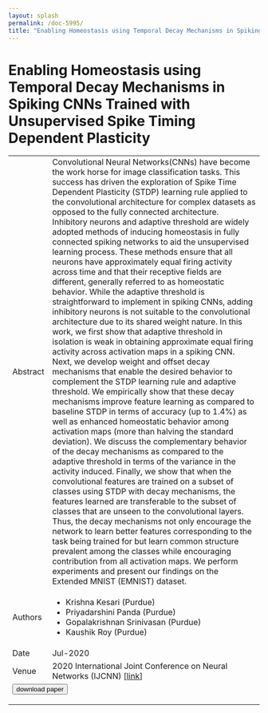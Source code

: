 ```yaml
---
layout: splash
permalink: /doc-5995/
title: "Enabling Homeostasis using Temporal Decay Mechanisms in Spiking CNNs Trained with Unsupervised Spike Timing Dependent Plasticity"
---
```


# Enabling Homeostasis using Temporal Decay Mechanisms in Spiking CNNs Trained with Unsupervised Spike Timing Dependent Plasticity

<table>
    <tbody>
    <tr>
        <td>Abstract</td>
        <td>Convolutional Neural Networks(CNNs) have become the work horse for image classification tasks. This success has driven the exploration of Spike Time Dependent Plasticity (STDP) learning rule applied to the convolutional architecture for complex datasets as opposed to the fully connected architecture. Inhibitory neurons and adaptive threshold are widely adopted methods of inducing homeostasis in fully connected spiking networks to aid the unsupervised learning process. These methods ensure that all neurons have approximately equal firing activity across time and that their receptive fields are different, generally referred to as homeostatic behavior. While the adaptive threshold is straightforward to implement in spiking CNNs, adding inhibitory neurons is not suitable to the convolutional architecture due to its shared weight nature. In this work, we first show that adaptive threshold in isolation is weak in obtaining approximate equal firing activity across activation maps in a spiking CNN. Next, we develop weight and offset decay mechanisms that enable the desired behavior to complement the STDP learning rule and adaptive threshold. We empirically show that these decay mechanisms improve feature learning as compared to baseline STDP in terms of accuracy (up to 1.4%) as well as enhanced homeostatic behavior among activation maps (more than halving the standard deviation). We discuss the complementary behavior of the decay mechanisms as compared to the adaptive threshold in terms of the variance in the activity induced. Finally, we show that when the convolutional features are trained on a subset of classes using STDP with decay mechanisms, the features learned are transferable to the subset of classes that are unseen to the convolutional layers. Thus, the decay mechanisms not only encourage the network to learn better features corresponding to the task being trained for but learn common structure prevalent among the classes while encouraging contribution from all activation maps. We perform experiments and present our findings on the Extended MNIST (EMNIST) dataset.</td>
    </tr>
    <tr>
        <td>Authors</td>
        <td>
            <ul>
                <li>Krishna Kesari (Purdue)</li>
                <li>Priyadarshini Panda (Purdue)</li>
                <li>Gopalakrishnan Srinivasan (Purdue)</li>
                <li>Kaushik Roy (Purdue)</li>
            </ul>
        </td>
    </tr>
    <tr>
        <td>Date</td>
        <td>Jul-2020</td>
    </tr>
    <tr>
        <td>Venue</td>
        <td>2020 International Joint Conference on Neural Networks (IJCNN) [<a href="https://ieeexplore.ieee.org/stamp/stamp.jsp?arnumber=9207240">link</a>]</td>
    </tr>
        <tr>
            <td colspan="2">
                <form method="get" action="https://ibm.box.com/v/doc-5995-paper">
                    <button type="submit">download paper</button>
                </form>
            </td>
        </tr>
    </tbody>
</table>

